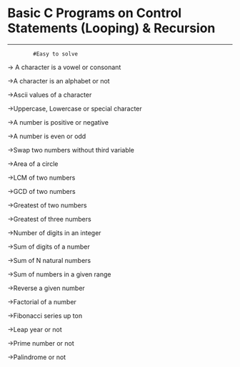 
# Basic C Programs on Control Statements (Looping) & Recursion
-------------------------------------------------------------------------------
            #Easy to solve 


-> A character is a vowel or consonant

->A character is an alphabet or not

->Ascii values of a character

->Uppercase, Lowercase or special character

->A number is positive or negative

->A number is even or odd

->Swap two numbers without third variable

->Area of a circle

->LCM of two numbers

->GCD of two numbers

->Greatest of two numbers

->Greatest of three numbers

->Number of digits in an integer

->Sum of digits of a number

->Sum of N natural numbers

->Sum of numbers in a given range

->Reverse a given number

->Factorial of a number

->Fibonacci series up ton

->Leap year or not

->Prime number or not

->Palindrome or not

